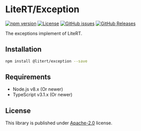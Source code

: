 # LiteRT/Exception

[![npm version](https://img.shields.io/npm/v/@litert/exception.svg?colorB=brightgreen)](https://www.npmjs.com/package/@litert/exception "Stable Version")
[![License](https://img.shields.io/npm/l/@litert/exception.svg?maxAge=2592000?style=plastic)](https://github.com/litert/exception/blob/master/LICENSE)
[![GitHub issues](https://img.shields.io/github/issues/litert/exception.js.svg)](https://github.com/litert/exception.js/issues)
[![GitHub Releases](https://img.shields.io/github/release/litert/exception.js.svg)](https://github.com/litert/exception.js/releases "Stable Release")

The exceptions implement of LiteRT.

## Installation

```sh
npm install @litert/exception --save
```

## Requirements

- Node.js v8.x (Or newer)
- TypeScript v3.1.x (Or newer)

## License

This library is published under [Apache-2.0](./LICENSE) license.
